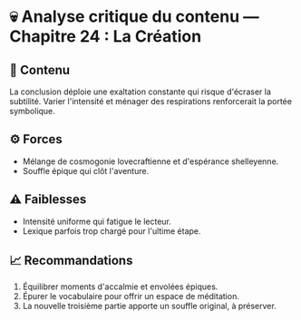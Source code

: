 # 💀 Analyse critique du contenu — Chapitre 24 : La Création

## 🧠 Contenu
La conclusion déploie une exaltation constante qui risque d'écraser la subtilité. Varier l'intensité et ménager des respirations renforcerait la portée symbolique.

## ⚙️ Forces
- Mélange de cosmogonie lovecraftienne et d'espérance shelleyenne.
- Souffle épique qui clôt l'aventure.

## ⚠️ Faiblesses
- Intensité uniforme qui fatigue le lecteur.
- Lexique parfois trop chargé pour l'ultime étape.

## 📈 Recommandations
1. Équilibrer moments d'accalmie et envolées épiques.
2. Épurer le vocabulaire pour offrir un espace de méditation.
3. La nouvelle troisième partie apporte un souffle original, à préserver.
